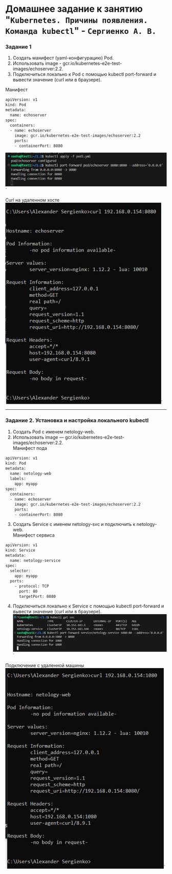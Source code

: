 # Домашнее задание к занятию "`Kubernetes. Причины появления. Команда kubectl`" - `Сергиенко А. В.`

### Задание 1
1. Создать манифест (yaml-конфигурацию) Pod.
2. Использовать image - gcr.io/kubernetes-e2e-test-images/echoserver:2.2.
3. Подключиться локально к Pod с помощью kubectl port-forward и вывести значение (curl или в браузере).  

Манифест
```
apiVersion: v1
kind: Pod
metadata:
  name: echoserver
spec:
  containers:
  - name: echoserver
    image: gcr.io/kubernetes-e2e-test-images/echoserver:2.2
    ports:
    - containerPort: 8080
```
![port](https://github.com/SashkaSer/kuber/blob/main/1.2/images/portforward.png)`  

Curl на удаленном хосте  
![curl](https://github.com/SashkaSer/kuber/blob/main/1.2/images/curl.png)` 

---

### Задание 2. Установка и настройка локального kubectl
1. Создать Pod с именем netology-web.  
2. Использовать image — gcr.io/kubernetes-e2e-test-images/echoserver:2.2.  
Манифест пода
```
apiVersion: v1
kind: Pod
metadata:
  name: netology-web
  labels:
    app: myapp
spec:
  containers:
  - name: echoserver
    image: gcr.io/kubernetes-e2e-test-images/echoserver:2.2
    ports:
    - containerPort: 8080
```
3. Создать Service с именем netology-svc и подключить к netology-web.  
Манифест сервиса  
```
apiVersion: v1
kind: Service
metadata:
  name: netology-service
spec:
  selector:
    app: myapp
  ports:
    - protocol: TCP
      port: 80
      targetPort: 8080
```
4. Подключиться локально к Service с помощью kubectl port-forward и вывести значение (curl или в браузере).  
![forward](https://github.com/SashkaSer/kuber/blob/main/1.2/images/forward.png)`  

Подключение с удаленной машины 
![connect](https://github.com/SashkaSer/kuber/blob/main/1.2/images/curl2.png)`
